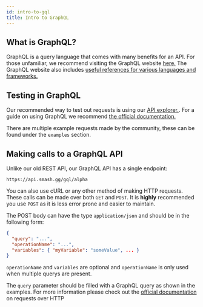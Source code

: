 ```yaml
---
id: intro-to-gql
title: Intro to GraphQL
---
```


## What is GraphQL?

GraphQL is a query language that comes with many benefits for an API.
For those unfamiliar, we recommend visiting the GraphQL website <a href="https://graphql.org/" target="_blank">here.</a>
The GraphQL website also includes <a href="https://graphql.org/code/" target="_blank">useful references for various languages and frameworks.</a>

## Testing in GraphQL

Our recommended way to test out requests is using our [API explorer.](/explorer).
For a guide on using GraphQL we recommend <a href="https://graphql.org/learn/" target="_blank">the official documentation.</a>

There are multiple example requests made by the community,
these can be found under the `examples` section.


## Making calls to a GraphQL API

Unlike our old REST API, our GraphQL API has a single endpoint:

```
https://api.smash.gg/gql/alpha
```

You can also use cURL or any other method of making HTTP requests.
These calls can be made over both `GET` and `POST`.
It is **highly** recommended you use `POST` as it is less error prone and easier to maintain.

The POST body can have the type `application/json` and should be in the following form:

```json
{
  "query": "...",
  "operationName": "...",
  "variables": { "myVariable": "someValue", ... }
}
```

`operationName` and `variables` are optional
and `operationName` is only used when multiple querys are present.

The `query` parameter should be filled with a GraphQL query as shown in the examples.
For more information please check out the 
<a href="https://graphql.github.io/learn/serving-over-http/" target="_blank">official documentation</a> on requests over HTTP